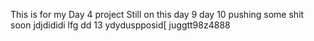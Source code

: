This is for my Day 4 project
Still on this day 9
day 10 pushing some shit soon
jdjdididi
lfg dd 13
ydyduspposid[
juggtt98z4888
